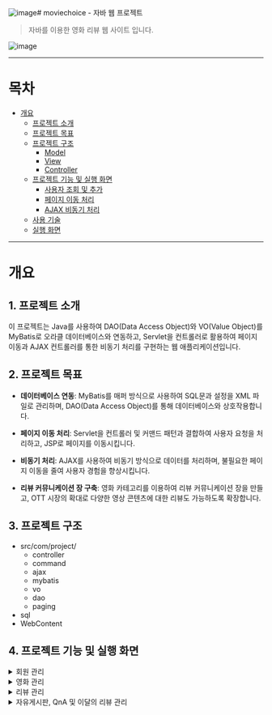 ![image](https://github.com/JavaFlicksTeam/moviechoice/assets/66461013/98767339-791f-4397-84f4-8bce23001f5a)# moviechoice - 자바 웹 프로젝트
> 자바를 이용한 영화 리뷰 웹 사이트 입니다.

![image](https://github.com/JavaFlicksTeam/moviechoice/assets/66461013/a94b0ada-604c-438a-aac3-2ff1d708faa1)

---------
# 목차
+ [개요](#-개요)
  + [프로젝트 소개](#1-프로젝트-소개)
  + [프로젝트 목표](#2-프로젝트-목표)
  + [프로젝트 구조](#3-프로젝트-구조)
    + [Model](#31-model)
    + [View](#32-view)
    + [Controller](#33-controller)
  + [프로젝트 기능 및 실행 화면](#4-프로젝트-기능-및-실행-화면)
    + [사용자 조회 및 추가](#41-사용자-조회-및-추가)
    + [페이지 이동 처리](#42-페이지-이동-처리)
    + [AJAX 비동기 처리](#43-ajax-비동기-처리)
  + [사용 기술](#5-사용-기술)
  + [실행 화면](#6-실행-화면)
----------
# 개요
## 1. 프로젝트 소개
이 프로젝트는 Java를 사용하여 DAO(Data Access Object)와 VO(Value Object)를 MyBatis로 오라클 데이터베이스와 연동하고, Servlet을 컨트롤러로 활용하여 페이지 이동과 AJAX 컨트롤러를 통한 비동기 처리를 구현하는 웹 애플리케이션입니다. 

## 2. 프로젝트 목표
+ **데이터베이스 연동**: MyBatis를 매퍼 방식으로 사용하여 SQL문과 설정을 XML 파일로 관리하며, DAO(Data Access Object)를 통해 데이터베이스와 상호작용합니다.

+ **페이지 이동 처리**: Servlet을 컨트롤러 및 커맨드 패턴과 결합하여 사용자 요청을 처리하고, JSP로 페이지를 이동시킵니다.

+ **비동기 처리**: AJAX를 사용하여 비동기 방식으로 데이터를 처리하며, 불필요한 페이지 이동을 줄여 사용자 경험을 향상시킵니다.

+ **리뷰 커뮤니케이션 장 구축**: 영화 카테고리를 이용하여 리뷰 커뮤니케이션 장을 만들고, OTT 시장의 확대로 다양한 영상 콘텐츠에 대한 리뷰도 가능하도록 확장합니다.

## 3. 프로젝트 구조
+ src/com/project/
  + controller
  + command
  + ajax
  + mybatis
  + vo
  + dao
  + paging
+ sql
+ WebContent

## 4. 프로젝트 기능 및 실행 화면
<details>
  <summary>회원 관리</summary>

  ![image](https://github.com/JavaFlicksTeam/moviechoice/assets/66461013/17aaa790-e034-4a9b-bd87-889343f71329)
  1. 로그인, 회원가입

![image](https://github.com/JavaFlicksTeam/moviechoice/assets/66461013/49dfb95f-0605-4bac-91bb-0414dc006d59)

![image](https://github.com/JavaFlicksTeam/moviechoice/assets/66461013/80f273d3-12e6-4381-9028-ede6384f2527)

  2. 마이페이지
</details>

<details>
  <summary>영화 관리</summary>

  ![image](https://github.com/JavaFlicksTeam/moviechoice/assets/66461013/a94b0ada-604c-438a-aac3-2ff1d708faa1)
  
  1. 영화 메인 페이지

  ![image](https://github.com/JavaFlicksTeam/moviechoice/assets/66461013/32324980-250a-49c5-8820-cf98d1c8c0c1)
  
  2. 영화 검색 

  ![image](https://github.com/JavaFlicksTeam/moviechoice/assets/66461013/96a57a9f-eb25-46fa-821a-937e5ddf94d9)
  
  3. 영화 상세 정보 및 리뷰
</details>

<details>
  <summary>리뷰 관리</summary>

  ![image](https://github.com/JavaFlicksTeam/moviechoice/assets/66461013/6ea52a5b-2a95-42d7-b268-f1ec6ce0abe6)
  
  1. 리뷰 모음 페이지

  ![image](https://github.com/JavaFlicksTeam/moviechoice/assets/66461013/9269c4db-cadd-498b-ab7a-2a457ca4b14a)
  
  2. 리뷰 상세 

  ![image](https://github.com/JavaFlicksTeam/moviechoice/assets/66461013/5ff44ecc-db60-46ce-b477-ca1b3761b910)
  
  3. 리뷰 작성 및 수정
</details>

<details>
  <summary>자유게시판, QnA 및 이달의 리뷰 관리</summary>

 ![image](https://github.com/JavaFlicksTeam/moviechoice/assets/66461013/26f6b43e-9f00-4708-9595-9b4c1ca7c9bc)
  
  1. 자유게시판 페이지

  ![image](https://github.com/JavaFlicksTeam/moviechoice/assets/66461013/65b5878d-da82-4b9c-9403-df85bdc1e012)

  2. 자유게시판 게시물 상세 

  ![image](https://github.com/JavaFlicksTeam/moviechoice/assets/66461013/699035fe-8e65-478b-bca9-9fe5197cbacc)
  
  3. 자유게시판 게시물 작성 및 수정

  ![image](https://github.com/JavaFlicksTeam/moviechoice/assets/66461013/55a5f418-3eb6-430e-9a50-04df7bcd41ba)

  4. QnA 페이지

  ![image](https://github.com/JavaFlicksTeam/moviechoice/assets/66461013/7a4f5670-a9d4-4f14-b045-5b52b5788dd3)

  5. 이달의 리뷰 페이지
</details>



